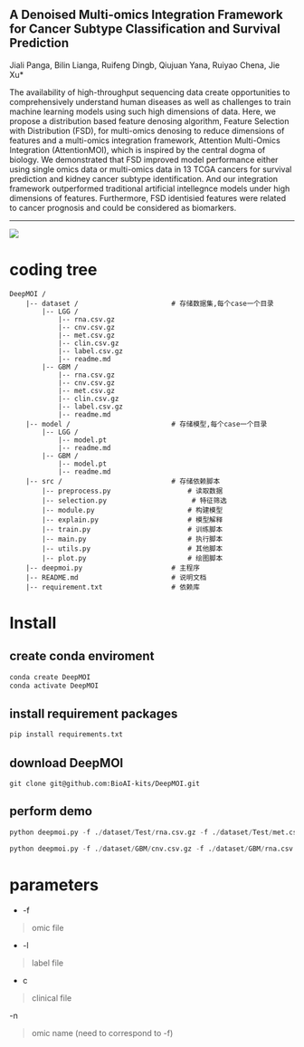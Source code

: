 ## A Denoised Multi-omics Integration Framework for Cancer Subtype Classification and Survival Prediction

Jiali Panga, Bilin Lianga, Ruifeng Dingb, Qiujuan Yana, Ruiyao Chena, Jie Xu* 

The availability of high-throughput sequencing data create opportunities to comprehensively understand human diseases as well as challenges to train machine learning models using such high dimensions of data. Here, we propose a distribution based feature denosing algorithm, Feature Selection with Distribution (FSD), for multi-omics denosing to reduce dimensions of features and a multi-omics integration framework, Attention Multi-Omics Integration (AttentionMOI), which is inspired by the central dogma of biology. We demonstrated that FSD improved model performance either using single omics data or multi-omics data in 13 TCGA cancers for survival prediction and kidney cancer subtype identification. And our integration framework outperformed traditional artificial intellegnce models under high dimensions of features. Furthermore, FSD identisied features were related to cancer prognosis and could be considered as biomarkers. 

---

<img src="https://github.com/BioAI-kits/AttentionMOI/img/Figure1-overview.jpg" />























# coding tree

```
DeepMOI /
    |-- dataset /                       # 存储数据集,每个case一个目录
        |-- LGG /
            |-- rna.csv.gz
            |-- cnv.csv.gz
            |-- met.csv.gz
            |-- clin.csv.gz
            |-- label.csv.gz
            |-- readme.md
        |-- GBM /
            |-- rna.csv.gz
            |-- cnv.csv.gz
            |-- met.csv.gz
            |-- clin.csv.gz
            |-- label.csv.gz
            |-- readme.md
    |-- model /                         # 存储模型,每个case一个目录
        |-- LGG /
            |-- model.pt
            |-- readme.md
        |-- GBM /
            |-- model.pt
            |-- readme.md
    |-- src /                           # 存储依赖脚本
        |-- preprocess.py                   # 读取数据
        |-- selection.py                     # 特征筛选
        |-- module.py                       # 构建模型
        |-- explain.py                      # 模型解释
        |-- train.py                        # 训练脚本
        |-- main.py                         # 执行脚本
        |-- utils.py                        # 其他脚本
        |-- plot.py                         # 绘图脚本
    |-- deepmoi.py                      # 主程序
    |-- README.md                       # 说明文档
    |-- requirement.txt                 # 依赖库
```

# Install

## create conda enviroment

```sh
conda create DeepMOI
conda activate DeepMOI
```

## install requirement packages

```py
pip install requirements.txt
```

## download DeepMOI

```
git clone git@github.com:BioAI-kits/DeepMOI.git
```

## perform demo

```py
python deepmoi.py -f ./dataset/Test/rna.csv.gz -f ./dataset/Test/met.csv.gz  -l ./dataset/Test/label.csv -n rna -n met -s 42 -b 16
```

```py
python deepmoi.py -f ./dataset/GBM/cnv.csv.gz -f ./dataset/GBM/rna.csv.gz -f ./dataset/GBM/met.csv.gz  -l ./dataset/GBM/labels.csv -c ./dataset/GBM/clin.csv -n cnv -n rna -n met
```

# parameters

- -f 

> omic file

- -l 

> label file

- c 

> clinical file

-n 

> omic name (need to correspond to -f)




